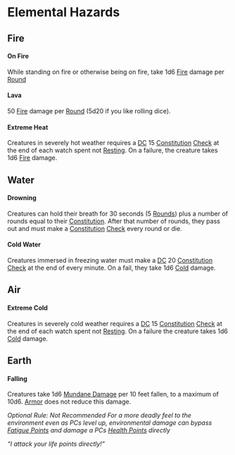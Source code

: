 # Elemental Hazards

## Fire
#### On Fire
While standing on fire or otherwise being on fire, take 1d6 [Fire](../Damage%20Types/Fire.md) damage per [Round](../Game%20Procedures/Round.md)
#### Lava
50 [Fire](../Damage%20Types/Fire.md) damage per [Round](../Game%20Procedures/Round.md) (5d20 if you like rolling dice).
#### Extreme Heat
Creatures in severely hot weather requires a [DC](../Game%20Procedures/DC.md) 15 [Constitution](../Player%20Characters/Chosen%20Statistics/Constitution.md) [Check](../Game%20Procedures/Check.md) at the end of each watch spent not [Resting](../Game%20Procedures/Resting.md). On a failure, the creature takes 1d6 [Fire](../Damage%20Types/Fire.md) damage.
## Water
#### Drowning
Creatures can hold their breath for 30 seconds (5 [Rounds](../Game%20Procedures/Round.md)) plus a number of rounds equal to their [Constitution](../Player%20Characters/Chosen%20Statistics/Constitution.md). After that number of rounds, they pass out and must make a [Constitution](../Player%20Characters/Chosen%20Statistics/Constitution.md) [Check](../Game%20Procedures/Check.md) every round or die. 
#### Cold Water
Creatures immersed in freezing water must make a [DC](../Game%20Procedures/DC.md) 20 [Constitution](../Player%20Characters/Chosen%20Statistics/Constitution.md) [Check](../Game%20Procedures/Check.md) at the end of every minute. On a fail, they take 1d6 [Cold](../Damage%20Types/Cold.md) damage. 
## Air
#### Extreme Cold
Creatures in severely cold weather requires a [DC](../Game%20Procedures/DC.md) 15 [Constitution](../Player%20Characters/Chosen%20Statistics/Constitution.md) [Check](../Game%20Procedures/Check.md) at the end of each watch spent not [Resting](../Game%20Procedures/Resting.md). On a failure the creature takes 1d6 [Cold](../Damage%20Types/Cold.md) damage.
## Earth
#### Falling
Creatures take 1d6 [Mundane Damage](../Damage%20Types/Mundane%20Damage.md) per 10 feet fallen, to a maximum of 10d6.
	 [Armor](../Items/Equipment/Armor.md) does not reduce this damage.

*Optional Rule: Not Recommended*
*For a more deadly feel to the environment even as PCs level up, environmental damage can bypass [Fatigue Points](../Player%20Characters/Derived%20Statistics/Fatigue%20Points.md) and damage a PCs [Health Points](../Player%20Characters/Derived%20Statistics/Health%20Points.md) directly*

*“I attack your life points directly!”*